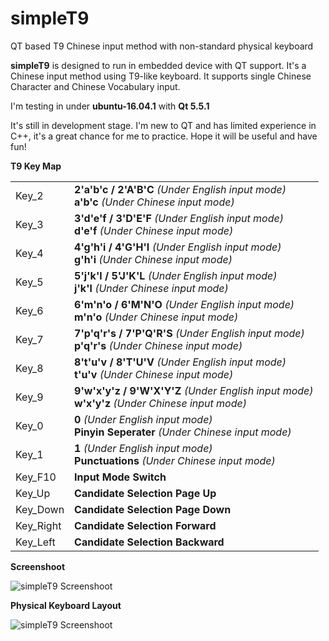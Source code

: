 # simpleT9
QT based T9 Chinese input method with non-standard physical keyboard

<p>
<b>simpleT9</b> is designed to run in embedded device with QT support. 
It's a Chinese input method using T9-like keyboard. 
It supports single Chinese Character and Chinese Vocabulary input.
</p>
<p>
I'm testing in under <b>ubuntu-16.04.1</b> with <b>Qt 5.5.1</b>
</p>

<p>
It's still in development stage.
I'm new to QT and has limited experience in C++, it's a great chance for me to practice. Hope it will be useful and have fun!
</p>

<p><b>T9 Key Map</b>
  <table>
    <tr>
      <td>Key_2</td><td><b>2'a'b'c / 2'A'B'C</b> <i>(Under English input mode)</i></br><b>a'b'c</b> <i>(Under Chinese input mode)</i></td>
    </tr>
    <tr>
      <td>Key_3</td><td><b>3'd'e'f / 3'D'E'F</b> <i>(Under English input mode)</i></br><b>d'e'f</b> <i>(Under Chinese input mode)</i></td>
    </tr>
    <tr>
      <td>Key_4</td><td><b>4'g'h'i / 4'G'H'I</b> <i>(Under English input mode)</i></br><b>g'h'i</b> <i>(Under Chinese input mode)</i></td>
    </tr>
    <tr>
      <td>Key_5</td><td><b>5'j'k'l / 5'J'K'L</b> <i>(Under English input mode)</i></br><b>j'k'l</b> <i>(Under Chinese input mode)</i></td>
    </tr>
    <tr>
      <td>Key_6</td><td><b>6'm'n'o / 6'M'N'O</b> <i>(Under English input mode)</i></br><b>m'n'o</b> <i>(Under Chinese input mode)</i></td>
    </tr>
    <tr>
      <td>Key_7</td><td><b>7'p'q'r's / 7'P'Q'R'S</b> <i>(Under English input mode)</i></br><b>p'q'r's</b> <i>(Under Chinese input mode)</i></td>
    </tr>
    <tr>
      <td>Key_8</td><td><b>8't'u'v / 8'T'U'V</b> <i>(Under English input mode)</i></br><b>t'u'v</b> <i>(Under Chinese input mode)</i></td>
    </tr>
    <tr>
      <td>Key_9</td><td><b>9'w'x'y'z / 9'W'X'Y'Z</b> <i>(Under English input mode)</i></br><b>w'x'y'z</b> <i>(Under Chinese input mode)</i></td>
    </tr>
    </tr>
    <tr>
      <td>Key_0</td>
      <td><b>0</b> <i>(Under English input mode)</i></br><b>Pinyin Seperater</b> <i>(Under Chinese input mode)</i></td>
    </tr>
    <tr>
      <td>Key_1</td>
      <td><b>1</b> <i>(Under English input mode)</i></br><b>Punctuations</b> <i>(Under Chinese input mode)</i></td>
    </tr>
    <tr>
      <td>Key_F10</td>
      <td><b>Input Mode Switch</b></td>
    </tr>
    <tr>
      <td>Key_Up</td>
      <td><b>Candidate Selection Page Up</b></td>
    </tr>
    <tr>
      <td>Key_Down</td>
      <td><b>Candidate Selection Page Down</b></td>
    </tr>
    <tr>
      <td>Key_Right</td>
      <td><b>Candidate Selection Forward</b></td>
    </tr>
    <tr>
      <td>Key_Left</td>
      <td><b>Candidate Selection Backward</b></td>
    </tr>
  </table>
</p>
<p><b>Screenshoot</b></p>
<p><img src="http://yatge.com/simpleT9.png" alt="simpleT9 Screenshoot" /></p>
<p><b>Physical Keyboard Layout</b></p>
<p><img src="http://yatge.com/keyboard.png" alt="simpleT9 Screenshoot" /></p>
